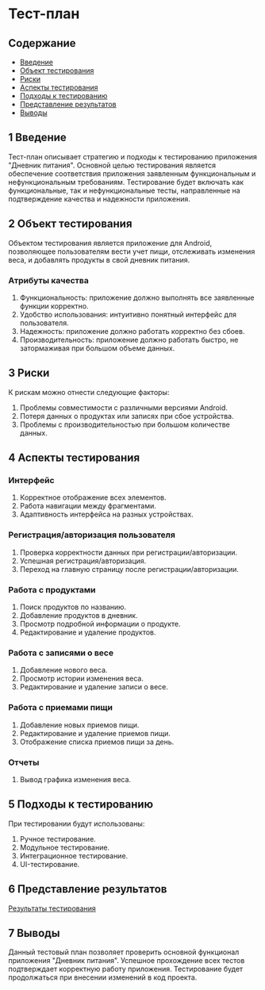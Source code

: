 # Тест-план

## Содержание
- [Введение](#1-Введение)
- [Объект тестирования](#2-Объект-тестирования)
- [Риски](#3-Риски)
- [Аспекты тестирования](#4-Аспекты-тестирования)
- [Подходы к тестированию](#5-Подходы-к-тестированию)
- [Представление результатов](#6-Представление-результатов)
- [Выводы](#7-Выводы)

## 1 Введение

Тест-план описывает стратегию и подходы к тестированию приложения "Дневник питания". Основной целью тестирования является обеспечение соответствия приложения заявленным функциональным и нефункциональным требованиям. Тестирование будет включать как функциональные, так и нефункциональные тесты, направленные на подтверждение качества и надежности приложения.

## 2 Объект тестирования
Объектом тестирования является приложение для Android, позволяющее пользователям вести учет пищи, отслеживать изменения веса, и добавлять продукты в свой дневник питания.

### Атрибуты качества
1. Функциональность: приложение должно выполнять все заявленные функции корректно.
2. Удобство использования: интуитивно понятный интерфейс для пользователя.
3. Надежность: приложение должно работать корректно без сбоев.
4. Производительность: приложение должно работать быстро, не затормаживая при большом объеме данных.

## 3 Риски

К рискам можно отнести следующие факторы:
1. Проблемы совместимости с различными версиями Android.
2. Потеря данных о продуктах или записях при сбое устройства.
3. Проблемы с производительностью при большом количестве данных.

## 4 Аспекты тестирования

### Интерфейс

1. Корректное отображение всех элементов.
2. Работа навигации между фрагментами.
3. Адаптивность интерфейса на разных устройствах.

### Регистрация/авторизация пользователя

1. Проверка корректности данных при регистрации/авторизации.
2. Успешная регистрация/авторизация.
3. Переход на главную страницу после регистрации/авторизации.

### Работа с продуктами

1. Поиск продуктов по названию.
2. Добавление продуктов в дневник.
3. Просмотр подробной информации о продукте.
4. Редактирование и удаление продуктов.

### Работа с записями о весе

1. Добавление нового веса.
2. Просмотр истории изменения веса.
3. Редактирование и удаление записи о весе.

### Работа с приемами пищи

1. Добавление новых приемов пищи.
2. Редактирование и удаление приемов пищи.
3. Отображение списка приемов пищи за день.

### Отчеты

1. Вывод графика изменения веса.

## 5 Подходы к тестированию

При тестировании будут использованы:
1. Ручное тестирование.
2. Модульное тестирование.
3. Интеграционное тестирование.
4. UI-тестирование.

## 6 Представление результатов

[Результаты тестирования](test-result.md)

## 7 Выводы

Данный тестовый план позволяет проверить основной функционал приложения "Дневник питания". Успешное прохождение всех тестов подтверждает корректную работу приложения. Тестирование будет продолжаться при внесении изменений в код проекта.
